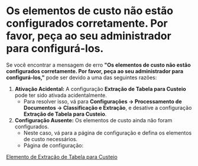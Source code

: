 # Os elementos de custo não estão configurados corretamente. Por favor, peça ao seu administrador para configurá-los.

Se você encontrar a mensagem de erro **"Os elementos de custo não estão configurados corretamente. Por favor, peça ao seu administrador para configurá-los,"** pode ser devido a uma das seguintes razões:

1. **Ativação Acidental:** A configuração **Extração de Tabela para Custeio** pode ter sido ativada acidentalmente.
   * Para resolver isso, vá para **Configurações → Processamento de Documentos → Classificação e Extração**, e desative a configuração **Extração de Tabela para Custeio**.
2. **Configuração Ausente:** Os elementos de custo ainda não foram configurados.
   * Neste caso, vá para a página de configuração e defina os elementos de custo necessários.
   * Página de configuração:

[Elemento de Extração de Tabela para Custeio](https://docs.docbits.com/infor-integration-and-configuration/importing-customer-master-data/m3/table-extraction-for-costing-element)

